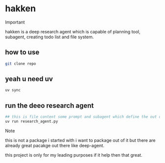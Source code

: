# hakken 

> [!IMPORTANT] 
> hakken is a deep research agent which is capable of planning tool, subagent, creating todo list and file system.


## how to use 

```bash 
git clone repo 
```
## yeah u need uv 

```bash
uv sync 
```
## run the deeo research agent 

```python
## this is file content some prompt and subagent which define the out deep research agent
uv run research_agent.py
```

>[!NOTE] 
> this is not a package i started with i want to package out of it but there are already great pacakge out there like deep-agent.
>
> this project is only for my leading purposes if it help then that great. 



